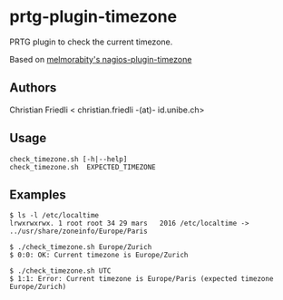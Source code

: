 # prtg-plugin-timezone

PRTG plugin to check the current timezone.

Based on [ melmorabity's nagios-plugin-timezone](https://github.com/melmorabity/nagios-plugin-timezone)

## Authors

Christian Friedli < christian.friedli -(at)- id.unibe.ch>

## Usage

    check_timezone.sh [-h|--help]
    check_timezone.sh  EXPECTED_TIMEZONE

## Examples

    $ ls -l /etc/localtime
    lrwxrwxrwx. 1 root root 34 29 mars   2016 /etc/localtime -> ../usr/share/zoneinfo/Europe/Paris

    $ ./check_timezone.sh Europe/Zurich
    $ 0:0: OK: Current timezone is Europe/Zurich

    $ ./check_timezone.sh UTC
    $ 1:1: Error: Current timezone is Europe/Paris (expected timezone Europe/Zurich)                                                          

